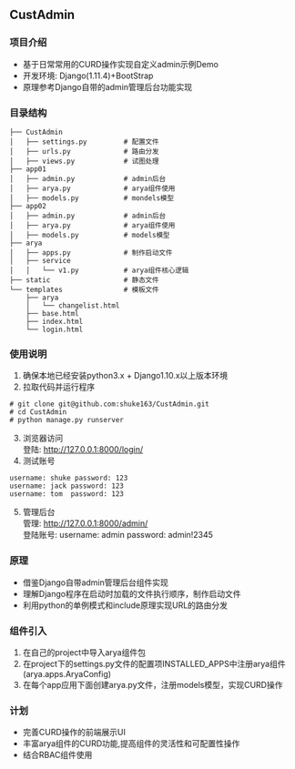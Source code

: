## CustAdmin

### 项目介绍
* 基于日常常用的CURD操作实现自定义admin示例Demo
* 开发环境: Django(1.11.4)+BootStrap
* 原理参考Django自带的admin管理后台功能实现

### 目录结构
```
├── CustAdmin
│   ├── settings.py         # 配置文件
│   ├── urls.py             # 路由分发
│   ├── views.py            # 试图处理
├── app01
│   ├── admin.py            # admin后台
│   ├── arya.py             # arya组件使用
│   ├── models.py           # mondels模型
├── app02
│   ├── admin.py            # admin后台
│   ├── arya.py             # arya组件使用
│   ├── models.py           # models模型
├── arya
│   ├── apps.py             # 制作启动文件
│   ├── service     
│   │   └── v1.py           # arya组件核心逻辑
├── static                  # 静态文件
└── templates               # 模板文件
    ├── arya
    │   └── changelist.html
    ├── base.html
    ├── index.html
    └── login.html
```

### 使用说明
1. 确保本地已经安装python3.x + Django1.10.x以上版本环境
2. 拉取代码并运行程序
```
# git clone git@github.com:shuke163/CustAdmin.git
# cd CustAdmin
# python manage.py runserver
```
3. 浏览器访问  
登陆: http://127.0.0.1:8000/login/  
4. 测试账号
```
username: shuke password: 123
username: jack password: 123
username: tom  password: 123
```
5. 管理后台  
管理: http://127.0.0.1:8000/admin/  
登陆账号: username: admin password: admin!2345

### 原理
* 借鉴Django自带admin管理后台组件实现
* 理解Django程序在启动时加载的文件执行顺序，制作启动文件
* 利用python的单例模式和include原理实现URL的路由分发

### 组件引入
1. 在自己的project中导入arya组件包
2. 在project下的settings.py文件的配置项INSTALLED_APPS中注册arya组件(arya.apps.AryaConfig)
3. 在每个app应用下面创建arya.py文件，注册models模型，实现CURD操作

### 计划
* 完善CURD操作的前端展示UI
* 丰富arya组件的CURD功能,提高组件的灵活性和可配置性操作
* 结合RBAC组件使用